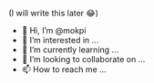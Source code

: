 (I will write this later 😂)

- 👋 Hi, I’m @mokpi
- 👀 I’m interested in ...
- 🌱 I’m currently learning ...
- 💞️ I’m looking to collaborate on ...
- 📫 How to reach me ...

<!---
mokpi/mokpi is a ✨ special ✨ repository because its `README.md` (this file) appears on your GitHub profile.
You can click the Preview link to take a look at your changes.
--->
